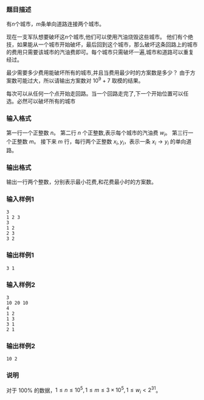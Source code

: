 ### 题目描述
有$n$个城市，$m$条单向道路连接两个城市。

现在一支军队想要破坏这$n$个城市,他们可以使用汽油烧毁这些城市。
他们有个绝技，如果能从一个城市开始破坏，最后回到这个城市，那么破坏这条回路上的城市的费用只需要该城市的汽油费即可。每个城市只需破坏一遍,城市和道路可以重复经过。

最少需要多少费用能破坏所有的城市,并且当费用最少时的方案数是多少？
由于方案数可能过大，所以请输出方案数对 $10^9+7$ 取模的结果。

每次可以从任何一个点开始走回路。当一个回路走完了,下一个开始位置可以任选。必然可以破坏所有的城市

### 输入格式
第一行一个正整数 $n$。
第二行 $n$ 个正整数,表示每个城市的汽油费 $w_i$。
第三行一个正整数 $m$。 接下来 $m$ 行，每行两个正整数 $x_i,y_i$，表示一条 $x_i \to y_i$ 的单向道路。
### 输出格式

输出一行两个整数，分别表示最小花费,和花费最小时的方案数。

### 输入样例1
```
3
1 2 3
3
1 2
2 3
3 2
```
### 输出样例1
```
3 1
```
### 输入样例2
```
3
10 20 10
4
1 2
1 3
3 1
2 1
```
### 输出样例2
```
10 2
```
### 说明
对于 $100\%$ 的数据，$1\le n \le 10^5,1\le m \le 3\times 10^5,1\le w_i \lt 2^{31}$。